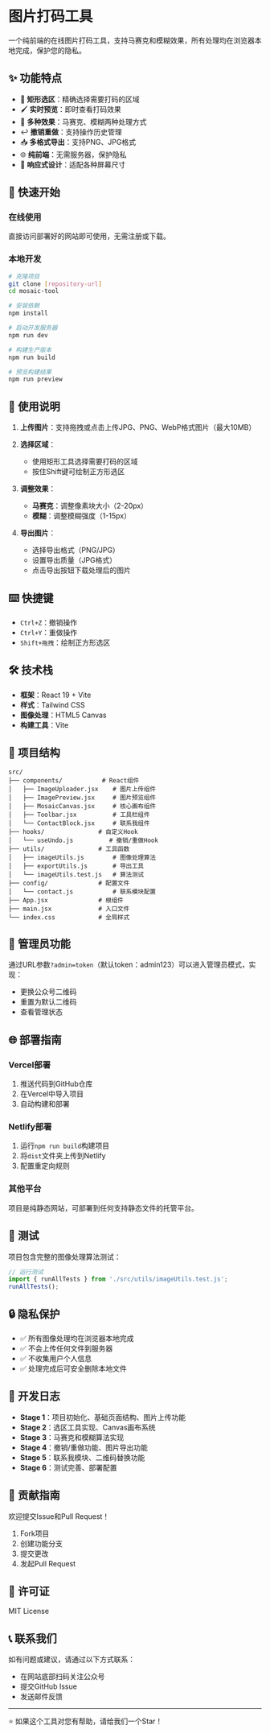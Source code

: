 # 图片打码工具

一个纯前端的在线图片打码工具，支持马赛克和模糊效果，所有处理均在浏览器本地完成，保护您的隐私。

## ✨ 功能特点

- 🎯 **矩形选区**：精确选择需要打码的区域
- 🖌️ **实时预览**：即时查看打码效果
- 🔧 **多种效果**：马赛克、模糊两种处理方式
- ↩️ **撤销重做**：支持操作历史管理
- 📥 **多格式导出**：支持PNG、JPG格式
- 🌐 **纯前端**：无需服务器，保护隐私
- 📱 **响应式设计**：适配各种屏幕尺寸

## 🚀 快速开始

### 在线使用

直接访问部署好的网站即可使用，无需注册或下载。

### 本地开发

```bash
# 克隆项目
git clone [repository-url]
cd mosaic-tool

# 安装依赖
npm install

# 启动开发服务器
npm run dev

# 构建生产版本
npm run build

# 预览构建结果
npm run preview
```

## 📖 使用说明

1. **上传图片**：支持拖拽或点击上传JPG、PNG、WebP格式图片（最大10MB）

2. **选择区域**：
   - 使用矩形工具选择需要打码的区域
   - 按住Shift键可绘制正方形选区

3. **调整效果**：
   - **马赛克**：调整像素块大小（2-20px）
   - **模糊**：调整模糊强度（1-15px）

4. **导出图片**：
   - 选择导出格式（PNG/JPG）
   - 设置导出质量（JPG格式）
   - 点击导出按钮下载处理后的图片

## ⌨️ 快捷键

- `Ctrl+Z`：撤销操作
- `Ctrl+Y`：重做操作
- `Shift+拖拽`：绘制正方形选区

## 🛠️ 技术栈

- **框架**：React 19 + Vite
- **样式**：Tailwind CSS
- **图像处理**：HTML5 Canvas
- **构建工具**：Vite

## 📁 项目结构

```
src/
├── components/           # React组件
│   ├── ImageUploader.jsx    # 图片上传组件
│   ├── ImagePreview.jsx     # 图片预览组件
│   ├── MosaicCanvas.jsx     # 核心画布组件
│   ├── Toolbar.jsx          # 工具栏组件
│   └── ContactBlock.jsx     # 联系我组件
├── hooks/               # 自定义Hook
│   └── useUndo.js          # 撤销/重做Hook
├── utils/               # 工具函数
│   ├── imageUtils.js        # 图像处理算法
│   ├── exportUtils.js       # 导出工具
│   └── imageUtils.test.js   # 算法测试
├── config/              # 配置文件
│   └── contact.js           # 联系模块配置
├── App.jsx              # 根组件
├── main.jsx             # 入口文件
└── index.css            # 全局样式
```

## 🔧 管理员功能

通过URL参数`?admin=token`（默认token：admin123）可以进入管理员模式，实现：

- 更换公众号二维码
- 重置为默认二维码
- 查看管理状态

## 🌐 部署指南

### Vercel部署

1. 推送代码到GitHub仓库
2. 在Vercel中导入项目
3. 自动构建和部署

### Netlify部署

1. 运行`npm run build`构建项目
2. 将`dist`文件夹上传到Netlify
3. 配置重定向规则

### 其他平台

项目是纯静态网站，可部署到任何支持静态文件的托管平台。

## 🧪 测试

项目包含完整的图像处理算法测试：

```javascript
// 运行测试
import { runAllTests } from './src/utils/imageUtils.test.js';
runAllTests();
```

## 🔒 隐私保护

- ✅ 所有图像处理均在浏览器本地完成
- ✅ 不会上传任何文件到服务器
- ✅ 不收集用户个人信息
- ✅ 处理完成后可安全删除本地文件

## 📝 开发日志

- **Stage 1**：项目初始化、基础页面结构、图片上传功能
- **Stage 2**：选区工具实现、Canvas画布系统
- **Stage 3**：马赛克和模糊算法实现
- **Stage 4**：撤销/重做功能、图片导出功能
- **Stage 5**：联系我模块、二维码替换功能
- **Stage 6**：测试完善、部署配置

## 🤝 贡献指南

欢迎提交Issue和Pull Request！

1. Fork项目
2. 创建功能分支
3. 提交更改
4. 发起Pull Request

## 📄 许可证

MIT License

## 📞 联系我们

如有问题或建议，请通过以下方式联系：

- 在网站底部扫码关注公众号
- 提交GitHub Issue
- 发送邮件反馈

---

⭐ 如果这个工具对您有帮助，请给我们一个Star！
